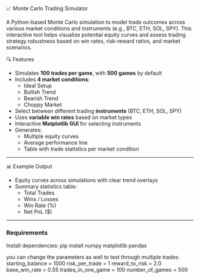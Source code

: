 📈 Monte Carlo Trading Simulator

A Python-based Monte Carlo simulation to model trade outcomes across various market conditions and instruments (e.g., BTC, ETH, SOL, SPY). This interactive tool helps visualize potential equity curves and assess trading strategy robustness based on win rates, risk-reward ratios, and market scenarios.

🔍 Features

- Simulates **100 trades per game**, with **500 games** by default
- Includes **4 market conditions**:
  - Ideal Setup
  - Bullish Trend
  - Bearish Trend
  - Choppy Market
- Select between different trading **instruments** (BTC, ETH, SOL, SPY)
- Uses **variable win rates** based on market types
- Interactive **Matplotlib GUI** for selecting instruments
- Generates:
  - Multiple equity curves
  - Average performance line
  - Table with trade statistics per market condition

---

📊 Example Output

- Equity curves across simulations with clear trend overlays
- Summary statistics table:
  - Total Trades
  - Wins / Losses
  - Win Rate (%)
  - Net PnL ($)

---



### Requirements
Install dependencies:
pip install numpy matplotlib pandas

you can change the parameters as well to test through multiple trades:
starting_balance = 1000
risk_per_trade = 1
reward_to_risk = 2.0
base_win_rate = 0.55
trades_in_one_game = 100
number_of_games = 500

